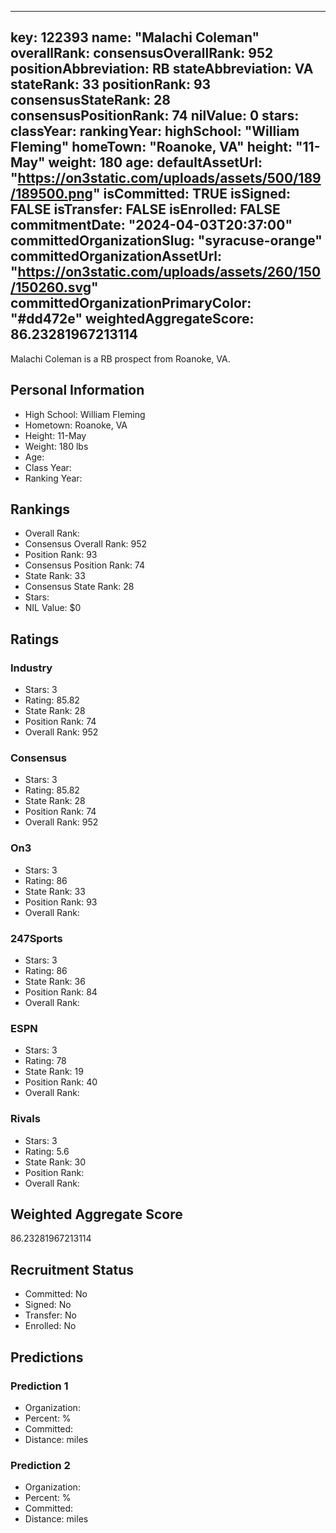 ---
  key: 122393
  name: "Malachi Coleman"
  overallRank: 
  consensusOverallRank: 952
  positionAbbreviation: RB
  stateAbbreviation: VA
  stateRank: 33
  positionRank: 93
  consensusStateRank: 28
  consensusPositionRank: 74
  nilValue: 0
  stars: 
  classYear: 
  rankingYear: 
  highSchool: "William Fleming"
  homeTown: "Roanoke, VA"
  height: "11-May"
  weight: 180
  age: 
  defaultAssetUrl: "https://on3static.com/uploads/assets/500/189/189500.png"
  isCommitted: TRUE
  isSigned: FALSE
  isTransfer: FALSE
  isEnrolled: FALSE
  commitmentDate: "2024-04-03T20:37:00"
  committedOrganizationSlug: "syracuse-orange"
  committedOrganizationAssetUrl: "https://on3static.com/uploads/assets/260/150/150260.svg"
  committedOrganizationPrimaryColor: "#dd472e"
  weightedAggregateScore: 86.23281967213114
  ---
  
  Malachi Coleman is a RB prospect from Roanoke, VA.
  
  ## Personal Information
  - High School: William Fleming
  - Hometown: Roanoke, VA
  - Height: 11-May
  - Weight: 180 lbs
  - Age: 
  - Class Year: 
  - Ranking Year: 
  
  ## Rankings
  - Overall Rank: 
  - Consensus Overall Rank: 952
  - Position Rank: 93
  - Consensus Position Rank: 74
  - State Rank: 33
  - Consensus State Rank: 28
  - Stars: 
  - NIL Value: $0
  
  ## Ratings
  
  ### Industry
  - Stars: 3
  - Rating: 85.82
  - State Rank: 28
  - Position Rank: 74
  - Overall Rank: 952
  
  ### Consensus
  - Stars: 3
  - Rating: 85.82
  - State Rank: 28
  - Position Rank: 74
  - Overall Rank: 952
  
  ### On3
  - Stars: 3
  - Rating: 86
  - State Rank: 33
  - Position Rank: 93
  - Overall Rank: 
  
  ### 247Sports
  - Stars: 3
  - Rating: 86
  - State Rank: 36
  - Position Rank: 84
  - Overall Rank: 
  
  ### ESPN
  - Stars: 3
  - Rating: 78
  - State Rank: 19
  - Position Rank: 40
  - Overall Rank: 
  
  ### Rivals
  - Stars: 3
  - Rating: 5.6
  - State Rank: 30
  - Position Rank: 
  - Overall Rank: 
  
  ## Weighted Aggregate Score
  86.23281967213114
  
  ## Recruitment Status
  - Committed: No
  - Signed: No
  - Transfer: No
  - Enrolled: No
  
  
  
  ## Predictions
  
  ### Prediction 1
  - Organization: 
  - Percent: %
  - Committed: 
  - Distance:  miles
  
  ### Prediction 2
  - Organization: 
  - Percent: %
  - Committed: 
  - Distance:  miles
  